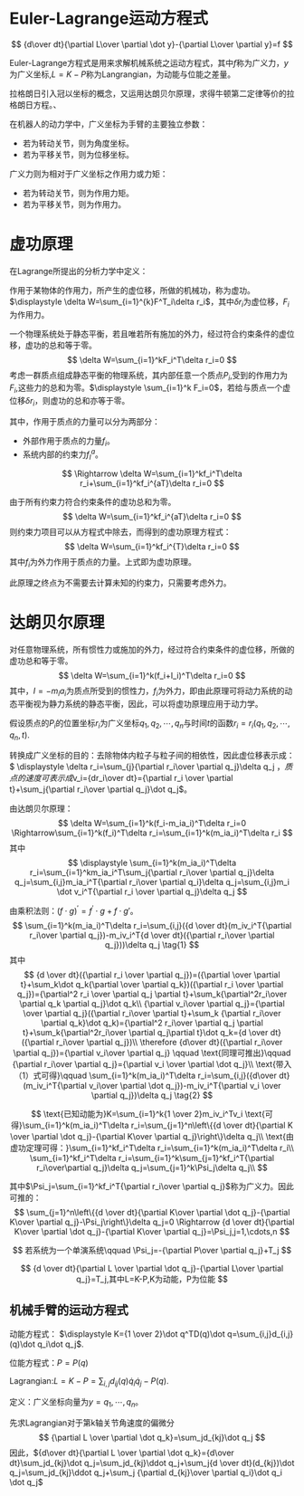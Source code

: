 # Euler-Lagrange运动方程式

$$
{d\over dt}{\partial L\over \partial \dot y}-{\partial L\over \partial y}=f
$$

Euler-Lagrange方程式是用来求解机械系统之运动方程式，其中$f$称为广义力，$y$为广义坐标,$L=K-P$称为Langrangian，为动能与位能之差量。

拉格朗日引入冠以坐标的概念，又运用达朗贝尔原理，求得牛顿第二定律等价的拉格朗日方程。、

在机器人的动力学中，广义坐标为手臂的主要独立参数：

* 若为转动关节，则为角度坐标。
* 若为平移关节，则为位移坐标。

广义力则为相对于广义坐标之作用力或力矩：

* 若为转动关节，则为作用力矩。
* 若为平移关节，则为作用力。

# 虚功原理

在Lagrange所提出的分析力学中定义：

作用于某物体的作用力，所产生的虚位移，所做的机械功，称为虚功。$\displaystyle \delta W=\sum_{i=1}^{k}F^T_i\delta r_i$，其中$\delta r_i$为虚位移，$F_i$为作用力。

一个物理系统处于静态平衡，若且唯若所有施加的外力，经过符合约束条件的虚位移，虚功的总和等于零。
$$
\delta W=\sum_{i=1}^kF_i^T\delta r_i=0
$$
 考虑一群质点组成静态平衡的物理系统，其内部任意一个质点$P_i$,受到的作用力为$F_i$,这些力的总和为零。$\displaystyle \sum_{i=1}^k F_i=0$，若给与质点一个虚位移$\delta r_i$，则虚功的总和亦等于零。

其中，作用于质点的力量可以分为两部分：

* 外部作用于质点的力量$f_i$。
* 系统内部的约束力$f_I^a$。

$$
\Rightarrow \delta W=\sum_{i=1}^kf_i^T\delta r_i+\sum_{i=1}^kf_i^{aT}\delta r_i=0
$$

由于所有约束力符合约束条件的虚功总和为零。
$$
\delta W=\sum_{i=1}^kf_i^{aT}\delta r_i=0
$$
则约束力项目可以从方程式中除去，而得到的虚功原理方程式：
$$
\delta W=\sum_{i=1}^kf_i^{T}\delta r_i=0
$$
其中$f_i$为外力作用于质点的力量。上式即为虚功原理。

此原理之终点为不需要去计算未知的约束力，只需要考虑外力。

# 达朗贝尔原理

对任意物理系统，所有惯性力或施加的外力，经过符合约束条件的虚位移，所做的虚功总和等于零。
$$
\delta W=\sum_{i=1}^k(f_i+I_i)^T\delta r_i=0
$$
其中，$I=-m_ia_i$为质点所受到的惯性力，$f_i$为外力，即由此原理可将动力系统的动态平衡视为静力系统的静态平衡，因此，可以将虚功原理应用于动力学。

假设质点的$P_i$的位置坐标$r_i$为广义坐标$q_1,q_2,\cdots,q_n$与时间$t$的函数$r_i=r_i(q_1,q_2,\cdots,q_n,t)$.

转换成广义坐标的目的：去除物体内粒子与粒子间的相依性，因此虚位移表示成：$ \displaystyle \delta r_i=\sum_{j}{\partial r_i\over \partial q_j}\delta q_j $，质点的速度可表示成$v_i={dr_i\over dt}={\partial r_i \over \partial t}+\sum_j{\partial r_i\over \partial q_j}\dot q_j$。

由达朗贝尔原理：
$$
\delta W=\sum_{i=1}^k(f_i-m_ia_i)^T\delta r_i=0 \Rightarrow\sum_{i=1}^k(f_i)^T\delta r_i=\sum_{i=1}^k(m_ia_i)^T\delta r_i
$$
其中
$$
\displaystyle \sum_{i=1}^k(m_ia_i)^T\delta r_i=\sum_{i=1}^km_ia_i^T\sum_j{\partial r_i\over \partial q_j}\delta q_j=\sum_{i,j}m_ia_i^T{\partial r_i\over \partial q_i}\delta q_j=\sum_{i,j}m_i \dot v_i^T{\partial r_i \over \partial q_j}\delta q_j
$$

由乘积法则：$(f\cdot g)^{\prime}=f^\prime \cdot g+f \cdot g\prime$。
$$
\sum_{i=1}^k(m_ia_i)^T\delta r_i=\sum_{i,j}({d \over dt}(m_iv_i^T{\partial r_i\over \partial q_j})-m_iv_i^T{d \over dt}({\partial r_i\over \partial q_j}))\delta q_j \tag{1}
$$
其中
$$
{d \over dt}({\partial r_i \over \partial q_j})=({\partial \over \partial t}+\sum_k\dot q_k{\partial \over \partial q_k})({\partial r_i \over \partial q_j})={\partial^2 r_i \over \partial q_j \partial t}+\sum_k{\partial^2r_i\over \partial q_k \partial q_j}\dot q_k\\
{\partial v_i\over \partial q_j}={\partial \over \partial q_j}({\partial r_i\over \partial t}+\sum_k {\partial r_i\over \partial q_k}\dot q_k)={\partial^2 r_i\over \partial q_j \partial t}+\sum_k{\partial^2r_i\over \partial q_j\partial t}\dot q_k={d \over dt}({\partial r_i\over \partial q_j})\\
\therefore {d\over dt}({\partial r_i\over \partial q_j})={\partial v_i\over \partial q_j} \qquad \text{同理可推出}\qquad {\partial r_i\over \partial q_j}={\partial v_i \over \partial \dot q_j}\\
\text{带入（1）式可得}\qquad \sum_{i=1}^k(m_ia_i)^T\delta r_i=\sum_{i,j}({d\over dt}(m_iv_i^T{\partial v_i\over \partial \dot q_j})-m_iv_i^T{\partial v_i \over \partial q_j})\delta q_j \tag{2}
$$

$$
\text{已知动能为}K=\sum_{i=1}^k{1 \over 2}m_iv_i^Tv_i \text{可得}\sum_{i=1}^k(m_ia_i)^T\delta r_i=\sum_{j=1}^n\left\{{d \over dt}{\partial K \over \partial \dot q_j}-{\partial K\over \partial q_j}\right\}\delta q_j\\
\text{由虚功定理可得：}\sum_{i=1}^kf_i^T\delta r_i=\sum_{i=1}^k(m_ia_i)^T\delta r_i\\
\sum_{i=1}^kf_i^T\delta r_i=\sum_{i=1}^k\sum_{j=1}^kf_i^T{\partial r_i\over\partial q_j}\delta q_j=\sum_{j=1}^k\Psi_j\delta q_j\\
$$

其中$\Psi_j=\sum_{i=1}^kf_i^T{\partial r_i\over \partial q_j}$称为广义力。因此可推的：
$$
\sum_{j=1}^n\left\{{d \over dt}{\partial K\over \partial \dot q_j}-{\partial K\over \partial q_j}-\Psi_j\right\}\delta q_j=0 \Rightarrow {d \over dt}{\partial K\over \partial \dot q_j}-{\partial K\over \partial q_j}=\Psi_j,j=1,\cdots,n
$$

$$
若系统为一个单演系统\qquad \Psi_j=-{\partial P\over \partial q_j}+T_j
$$

$$
{d \over dt}{\partial L \over \partial \dot q_j}-{\partial L\over \partial q_j}=T_j,其中L=K-P,K为动能，P为位能
$$

## 机械手臂的运动方程式

动能方程式： $\displaystyle K={1 \over 2}\dot q^TD(q)\dot q=\sum_{i,j}d_{i,j}(q)\dot q_i\dot q_j$.

位能方程式：$P=P(q)$

Lagrangian:$L=K-P=\sum_{i,j}d_{ij}(q)\dot q_i \dot q_j-P(q)$.

定义：广义坐标向量为$y={q_1,\cdots,q_n}$。

先求Lagrangian对于第k轴关节角速度的偏微分
$$
{\partial L \over \partial \dot q_k}=\sum_jd_{kj}\dot q_j
$$
因此，${d\over dt}{\partial L \over \partial \dot q_k}={d\over dt}\sum_jd_{kj}\dot q_j=\sum_jd_{kj}\ddot q_j+\sum_j{d \over dt}(d_{kj})\dot q_j=\sum_jd_{kj}\ddot q_j+\sum_j {\partial d_{kj}\over \partial q_i}\dot q_i \dot q_j$

